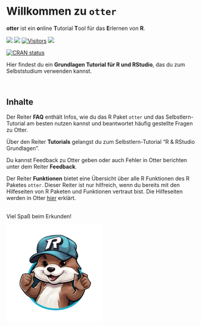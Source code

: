
# Willkommen zu `otter`

**otter** ist ein **o**nline **T**utorial **T**ool für das **E**rlernen
von **R**.

<!-- ![](man/figures/otteR_pink.png){width="30%"} -->
<!-- badges: start -->

[![](https://img.shields.io/github/r-package/v/MeikeSteinhilber/otter)]()
[![](https://img.shields.io/github/license/MeikeSteinhilber/otter)]()
[![Visitors](https://api.visitorbadge.io/api/combined?path=https%3A%2F%2Fgithub.com%2FMeikeSteinhilber%2Fotter&label=Website%20Hits&countColor=%2337d67a&style=flat&labelStyle=none)]()
[![](https://img.shields.io/github/commit-activity/y/MeikeSteinhilber/otter)]()
<!-- [![hits](https://hits.deltapapa.io/github/MeikeSteinhilber/otter.svg)](https://hits.deltapapa.io) -->
[![CRAN
status](https://www.r-pkg.org/badges/version/otter)](https://cran.r-project.org/package=otter)

<!-- badges: end -->

Hier findest du ein **Grundlagen Tutorial für R und RStudio**, das du
zum Selbststudium verwenden kannst.

<br>

## Inhalte

Der Reiter **FAQ** enthält Infos, wie du das R Paket `otter` und das
Selbstlern-Tutorial am besten nutzen kannst und beantwortet häufig
gestellte Fragen zu Otter.

Über den Reiter **Tutorials** gelangst du zum Selbstlern-Tutorial “R &
RStudio Grundlagen”.

Du kannst Feedback zu Otter geben oder auch Fehler in Otter berichten
unter dem Reiter **Feedback**.

Der Reiter **Funktionen** bietet eine Übersicht über alle R Funktionen
des R Paketes `otter`. Dieser Reiter ist nur hilfreich, wenn du bereits
mit den Hilfeseiten von R Paketen und Funktionen vertraut bist. Die
Hilfeseiten werden in Otter
[hier](http://otter.uni-frankfurt.de/#section-funktionen) erklärt.

<br> Viel Spaß beim Erkunden!

<img src="man/figures/otter.png" style="width:50.0%" />
